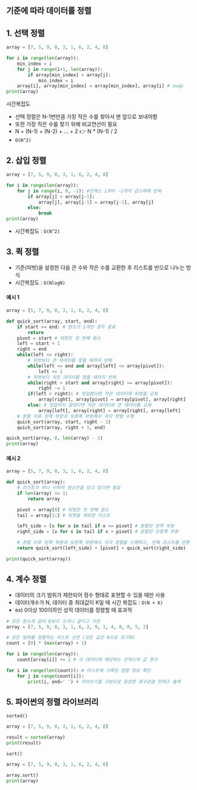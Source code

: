 ## 기준에 따라 데이터를 정렬

## 1. 선택 정렬

```python
array = [7, 5, 9, 0, 3, 1, 6, 2, 4, 8]

for i in range(len(array)):
    min_index = i 
    for j in range(i+1, len(array)):
        if array[min_index] > array[j]:
            min_index = i
    array[i], array[min_index] = array[min_index], array[i] # swap
print(array)
```

시간복잡도
* 선택 정렬은 N-1번만큼 가장 작은 수를 찾아서 맨 앞으로 보내야함
* 또한 가장 작은 수를 찾기 위해 비교연산이 필요
* N + (N-1) + (N-2) + ... + 2 👉 N * (N-1) / 2 
* ```O(N^2)```

## 2. 삽입 정렬

```python
array = [7, 5, 9, 0, 3, 1, 6, 2, 4, 8]

for i in range(len(array)):
    for j in range(i, 0, -1): #인덱스 i부터 -1까지 감소하며 반복
        if array[j] < array[j-1]:
            array[j], array[j-1] = array[j-1], array[j]
        else:
            break
print(array)
```

* 시간복잡도 : ```O(N^2)```


## 3. 퀵 정렬

* 기준(피벗)을 설정한 다음 큰 수와 작은 수를 교환한 후 리스트를 반으로 나누는 방식
* 시간복잡도 : ```O(NlogN)```

#### 예시 1

```python
array = [5, 7, 9, 0, 3, 1, 6, 2, 4, 8]

def quick_sort(array, start, end):
    if start >= end: # 원소가 1개인 경우 종료
        return
    pivot = start # 피벗은 첫 번째 원소
    left = start + 1
    right = end
    while(left <= right):
        # 피벗보다 큰 데이터를 찾을 때까지 반복 
        while(left <= end and array[left] <= array[pivot]):
            left += 1
        # 피벗보다 작은 데이터를 찾을 때까지 반복
        while(right > start and array[right] >= array[pivot]):
            right -= 1
        if(left > right): # 엇갈렸다면 작은 데이터와 피벗을 교체
            array[right], array[pivot] = array[pivot], array[right]
        else: # 엇갈리지 않았다면 작은 데이터와 큰 데이터를 교체
            array[left], array[right] = array[right], array[left]
    # 분할 이후 왼쪽 부분과 오른쪽 부분에서 각각 정렬 수행
    quick_sort(array, start, right - 1)
    quick_sort(array, right + 1, end)

quick_sort(array, 0, len(array) - 1)
print(array)
```

#### 예시 2

```python
array = [5, 7, 9, 0, 3, 1, 6, 2, 4, 8]

def quick_sort(array):
    # 리스트가 하나 이하의 원소만을 담고 있다면 종료
    if len(array) <= 1:
        return array

    pivot = array[0] # 피벗은 첫 번째 원소
    tail = array[1:] # 피벗을 제외한 리스트

    left_side = [x for x in tail if x <= pivot] # 분할된 왼쪽 부분
    right_side = [x for x in tail if x > pivot] # 분할된 오른쪽 부분

    # 분할 이후 왼쪽 부분과 오른쪽 부분에서 각각 정렬을 수행하고, 전체 리스트를 반환
    return quick_sort(left_side) + [pivot] + quick_sort(right_side)

print(quick_sort(array))
```

## 4. 계수 정렬

* 데이터의 크기 범위가 제한되어 정수 형태로 표현할 수 있을 때만 사용
* 데이터개수가 N, 데이터 중 최대값이 K일 때 시간 복잡도 : ```O(N + K)```
* ex) 0이상 100이하인 성적 데이터를 정렬할 때 효과적

```python
# 모든 원소의 값이 0보다 크거나 같다고 가정
array = [7, 5, 9, 0, 3, 1, 6, 2, 9, 1, 4, 8, 0, 5, 2]

# 모든 범위를 포함하는 리스트 선언 (모든 값은 0으로 초기화)
count = [0] * (max(array) + 1)

for i in range(len(array)):
    count[array[i]] += 1 # 각 데이터에 해당하는 인덱스의 값 증가

for i in range(len(count)): # 리스트에 기록된 정렬 정보 확인
    for j in range(count[i]):
        print(i, end=' ') # 띄어쓰기를 구분으로 등장한 횟수만큼 인덱스 출력
```

## 5. 파이썬의 정렬 라이브러리

```sorted()```
```python
array = [7, 5, 9, 0, 3, 1, 6, 2, 4, 8]

result = sorted(array)
print(result)
```


```sort()```
```python
array = [7, 5, 9, 0, 3, 1, 6, 2, 4, 8]

array.sort()
print(array)
```
